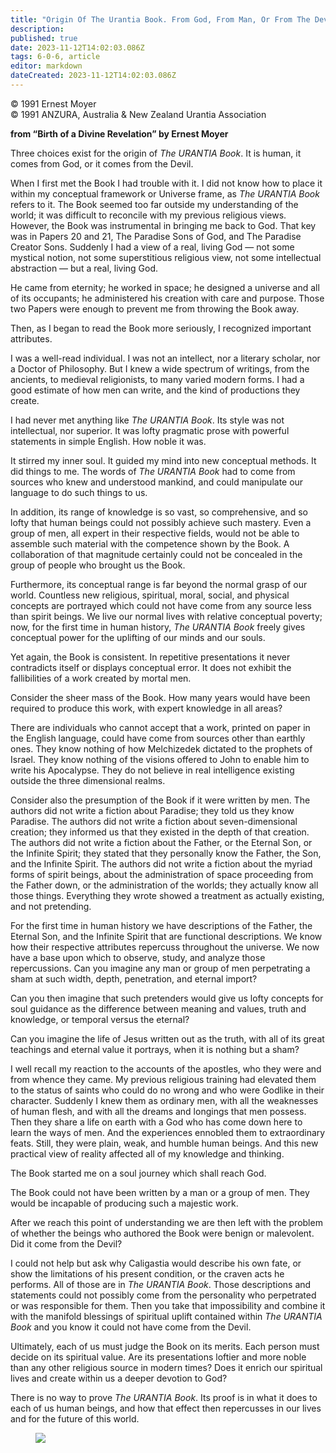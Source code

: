 ```yaml
---
title: "Origin Of The Urantia Book. From God, From Man, Or From The Devil?"
description: 
published: true
date: 2023-11-12T14:02:03.086Z
tags: 6-0-6, article
editor: markdown
dateCreated: 2023-11-12T14:02:03.086Z
---
```


<p class="v-card v-sheet theme--light gray lighten-3 px-2 py-1">© 1991 Ernest Moyer<br>© 1991 ANZURA, Australia & New Zealand Urantia Association</p>

**from “Birth of a Divine Revelation” by Ernest Moyer**

Three choices exist for the origin of _The URANTIA Book_. It is human, it comes from God, or it comes from the Devil.

When I first met the Book I had trouble with it. I did not know how to place it within my conceptual framework or Universe frame, as _The URANTIA Book_ refers to it. The Book seemed too far outside my understanding of the world; it was difficult to reconcile with my previous religious views. However, the Book was instrumental in bringing me back to God. That key was in Papers 20 and 21, The Paradise Sons of God, and The Paradise Creator Sons. Suddenly I had a view of a real, living God — not some mystical notion, not some superstitious religious view, not some intellectual abstraction — but a real, living God.

He came from eternity; he worked in space; he designed a universe and all of its occupants; he administered his creation with care and purpose. Those two Papers were enough to prevent me from throwing the Book away.

Then, as I began to read the Book more seriously, I recognized important attributes.

I was a well-read individual. I was not an intellect, nor a literary scholar, nor a Doctor of Philosophy. But I knew a wide spectrum of writings, from the ancients, to medieval religionists, to many varied modern forms. I had a good estimate of how men can write, and the kind of productions they create.

I had never met anything like _The URANTIA Book_. Its style was not intellectual, nor superior. It was lofty pragmatic prose with powerful statements in simple English. How noble it was.

It stirred my inner soul. It guided my mind into new conceptual methods. It did things to me. The words of _The URANTIA Book_ had to come from sources who knew and understood mankind, and could manipulate our language to do such things to us.

In addition, its range of knowledge is so vast, so comprehensive, and so lofty that human beings could not possibly achieve such mastery. Even a group of men, all expert in their respective fields, would not be able to assemble such material with the competence shown by the Book. A collaboration of that magnitude certainly could not be concealed in the group of people who brought us the Book.

Furthermore, its conceptual range is far beyond the normal grasp of our world. Countless new religious, spiritual, moral, social, and physical concepts are portrayed which could not have come from any source less than spirit beings. We live our normal lives with relative conceptual poverty; now, for the first time in human history, _The URANTIA Book_ freely gives conceptual power for the uplifting of our minds and our souls.

Yet again, the Book is consistent. In repetitive presentations it never contradicts itself or displays conceptual error. It does not exhibit the fallibilities of a work created by mortal men.

Consider the sheer mass of the Book. How many years would have been required to produce this work, with expert knowledge in all areas?

There are individuals who cannot accept that a work, printed on paper in the English language, could have come from sources other than earthly ones. They know nothing of how Melchizedek dictated to the prophets of Israel. They know nothing of the visions offered to John to enable him to write his Apocalypse. They do not believe in real intelligence existing outside the three dimensional realms.

Consider also the presumption of the Book if it were written by men. The authors did not write a fiction about Paradise; they told us they know Paradise. The authors did not write a fiction about seven-dimensional creation; they informed us that they existed in the depth of that creation. The authors did not write a fiction about the Father, or the Eternal Son, or the Infinite Spirit; they stated that they personally know the Father, the Son, and the Infinite Spirit. The authors did not write a fiction about the myriad forms of spirit beings, about the administration of space proceeding from the Father down, or the administration of the worlds; they actually know all those things. Everything they wrote showed a treatment as actually existing, and not pretending.

For the first time in human history we have descriptions of the Father, the Eternal Son, and the Infinite Spirit that are functional descriptions. We know how their respective attributes repercuss throughout the universe. We now have a base upon which to observe, study, and analyze those repercussions. Can you imagine any man or group of men perpetrating a sham at such width, depth, penetration, and eternal import?

Can you then imagine that such pretenders would give us lofty concepts for soul guidance as the difference between meaning and values, truth and knowledge, or temporal versus the eternal?

Can you imagine the life of Jesus written out as the truth, with all of its great teachings and eternal value it portrays, when it is nothing but a sham?

I well recall my reaction to the accounts of the apostles, who they were and from whence they came. My previous religious training had elevated them to the status of saints who could do no wrong and who were Godlike in their character. Suddenly I knew them as ordinary men, with all the weaknesses of human flesh, and with all the dreams and longings that men possess. Then they share a life on earth with a God who has come down here to learn the ways of men. And the experiences ennobled them to extraordinary feats. Still, they were plain, weak, and humble human beings. And this new practical view of reality affected all of my knowledge and thinking.

The Book started me on a soul journey which shall reach God.

The Book could not have been written by a man or a group of men. They would be incapable of producing such a majestic work.

After we reach this point of understanding we are then left with the problem of whether the beings who authored the Book were benign or malevolent. Did it come from the Devil?

I could not help but ask why Caligastia would describe his own fate, or show the limitations of his present condition, or the craven acts he performs. All of those are in _The URANTIA Book_. Those descriptions and statements could not possibly come from the personality who perpetrated or was responsible for them. Then you take that impossibility and combine it with the manifold blessings of spiritual uplift contained within _The URANTIA Book_ and you know it could not have come from the Devil.

Ultimately, each of us must judge the Book on its merits. Each person must decide on its spiritual value. Are its presentations loftier and more noble than any other religious source in modern times? Does it enrich our spiritual lives and create within us a deeper devotion to God?

There is no way to prove _The URANTIA Book_. Its proof is in what it does to each of us human beings, and how that effect then repercusses in our lives and for the future of this world.

<figure id="Figure_3" class="image urantiapedia" alt="Kings">
<img src="/image/article/606/kings.jpg">
</figure>